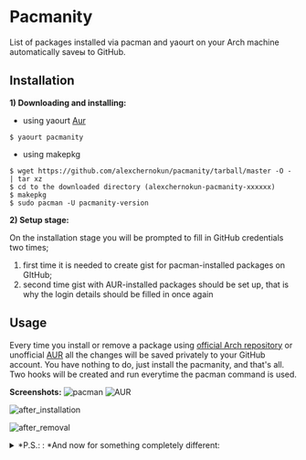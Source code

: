 # Pacmanity
List of packages installed via pacman and yaourt on your Arch machine automatically saveы to GitHub.

## Installation

**1) Downloading and installing:**

- using yaourt [Aur](https://aur.archlinux.org/packages/pacmanity/)
```
$ yaourt pacmanity
```

- using makepkg
```
$ wget https://github.com/alexchernokun/pacmanity/tarball/master -O - | tar xz
$ cd to the downloaded directory (alexchernokun-pacmanity-xxxxxx)
$ makepkg
$ sudo pacman -U pacmanity-version
```

**2) Setup stage:**

On the installation stage you will be prompted to fill in GitHub credentials two times;
1) first time it is needed to create gist for pacman-installed packages on GItHub;
2) second time gist with AUR-installed packages should be set up, that is why the login details should be filled in once again


## Usage

Every time you install or remove a package using [official Arch repository](https://www.archlinux.org/packages/) or unofficial [AUR](https://aur.archlinux.org/) all the changes will be saved privately to your GitHub account.
You have nothing to do, just install the pacmanity, and that's all.
Two hooks will be created and run everytime the pacman command is used.

**Screenshots:**
![pacman](http://image.prntscr.com/image/cf15521e7b794acdb37b2a8bc5e4455c.png)
![AUR](http://image.prntscr.com/image/d5bb89e7020d4b18a236d94adf3eb32f.png)

![after_installation](http://image.prntscr.com/image/65eeb152529e4b1dbab78de777074679.png)

![after_removal](http://image.prntscr.com/image/3d945ff4d17e460a99dd1382cfb8689d.png)

<details> 
  <summary>*P.S.: : *And now for something completely different:</summary>
    ![bachmanity](https://pbs.twimg.com/media/Cjegi2dVAAEOU2n.jpg) 
</details>
